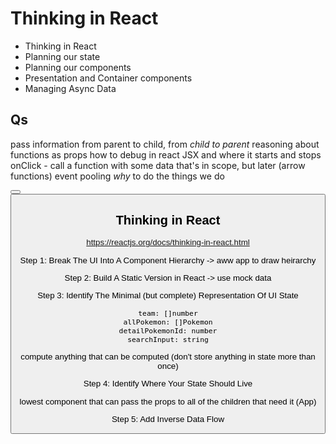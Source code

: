 # Thinking in React

- Thinking in React
- Planning our state
- Planning our components
- Presentation and Container components
- Managing Async Data


## Qs

pass information from parent to child, from _child to parent_
reasoning about functions as props
how to debug in react
JSX and where it starts and stops
onClick - call a function with some data that's in scope, but later (arrow functions)
event pooling
_why_ to do the things we do


<button>
<Button>

## Thinking in React

https://reactjs.org/docs/thinking-in-react.html

Step 1: Break The UI Into A Component Hierarchy
  -> aww app to draw heirarchy

Step 2: Build A Static Version in React
  -> use mock data

Step 3: Identify The Minimal (but complete) Representation Of UI State

```
team: []number
allPokemon: []Pokemon
detailPokemonId: number
searchInput: string
```
compute anything that can be computed (don't store anything in state more than once)


Step 4: Identify Where Your State Should Live

lowest component that can pass the props to all of the children that need it
(App)


Step 5: Add Inverse Data Flow
